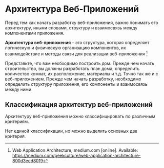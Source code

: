 # Архитектура Веб-Приложений

Перед тем как начать разработку веб-приложения, важно понимать его архитектуру, иными словами, структуру и взаимосвязь
между компонентами приложения.

**Архитектура веб-приложения** - это структура, которая определяет логическую и физическую организацию компонентов, их
взаимодействие и методы связи для реализации веб-приложения [^1]

Представьте, что вам необходимо построить дом. Прежде чем начать строительство, вы должны разработать план дома,
определить количество комнат, их расположение, материалы и т.д. Точно так же и с веб-приложением. Прежде чем начать
разработку, необходимо определить структуру приложения, его компоненты и взаимосвязь между ними.

## Классификация архитектур веб-приложений

Архитектуру веб-приложения можно классифицировать по различным критериям.

Нет единой классификации, но можно выделить основных два критерия.

[^1]: Web Application Architecture, medium.com [online].
Available: https://medium.com/geekculture/web-application-architecture-800d3ecd8019